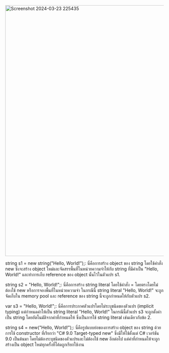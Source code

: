 <img width="796" alt="Screenshot 2024-03-23 225435" src="https://github.com/SuphawadiP/03376836-OOP-2566-Lab-03/assets/144196049/b2f6f1cc-a792-430b-af07-34fafd1bee7c">

string s1 = new string("Hello, World!");: นี่คือการสร้าง object ของ string โดยใช้คำสั่ง new ซึ่งจะสร้าง object ใหม่และจัดสรรพื้นที่ในหน่วยความจำให้กับ string ที่มีค่าเป็น "Hello, World!" และทำการเก็บ reference ของ object นั้นไว้ในตัวแปร s1.

string s2 = "Hello, World!";: นี่คือการสร้าง string literal โดยใช้คำสั่ง = โดยตรงโดยไม่ต้องใช้ new หรือการจองพื้นที่ในหน่วยความจำ ในกรณีนี้ string literal "Hello, World!" จะถูกจัดเก็บใน memory pool และ reference ของ string นี้จะถูกกำหนดให้กับตัวแปร s2.

var s3 = "Hello, World!";: นี่คือการประกาศตัวแปรโดยไม่ระบุชนิดของตัวแปร (implicit typing) แต่กำหนดค่าให้เป็น string literal "Hello, World!" ในกรณีนี้ตัวแปร s3 จะถูกตั้งค่าเป็น string โดยอัตโนมัติจากค่าที่กำหนดให้ ซึ่งเป็นการใช้ string literal เช่นเดียวกับข้อ 2.

string s4 = new("Hello, World!");: นี่คือรูปแบบย่อของการสร้าง object ของ string ด้วยการใช้ constructor ที่เรียกว่า "C# 9.0 Target-typed new" ซึ่งมีให้ใช้ตั้งแต่ C# เวอร์ชัน 9.0 เป็นต้นมา โดยไม่ต้องระบุชนิดของตัวแปรและไม่ต้องใช้ new อีกต่อไป แต่ค่าที่กำหนดให้จะถูกสร้างเป็น object ใหม่ทุกครั้งที่โค้ดถูกเรียกใช้งาน
